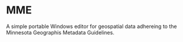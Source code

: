 MME
===

A simple portable Windows editor for geospatial data adhereing to the Minnesota Geographis Metadata Guidelines.
